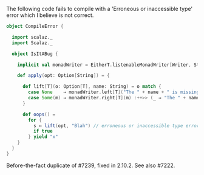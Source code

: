 The following code fails to compile with a 'Erroneous or inaccessible type' error which I believe is not correct.

```scala
object CompileError {

  import scalaz._
  import Scalaz._

  object IsItABug {

    implicit val monadWriter = EitherT.listenableMonadWriter[Writer, String, String]

    def apply(opt: Option[String]) = {

      def lift[T](o: Option[T], name: String) = o match {
        case None    ⇒ monadWriter.left[T]("The " + name + " is missing.\n")
        case Some(m) ⇒ monadWriter.right[T](m) :++>> (_ ⇒ "The " + name + " is present.\n")
      }

      def oops() =
        for {
          s ← lift(opt, "Blah") // erroneous or inaccessible type error here
          if true
        } yield "x"
    }
  }
}
```
Before-the-fact duplicate of #7239, fixed in 2.10.2. See also #7222.
